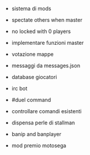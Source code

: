 - sistema di mods
- spectate others when master
- no locked with 0 players
- implementare funzioni master
- votazione mappe
- messaggi da messages.json
- database giocatori
- irc bot
- #duel command
- controllare comandi esistenti

- dispensa perle di stallman
- banip and banplayer
- mod premio motosega
